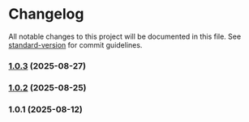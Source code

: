 # Changelog

All notable changes to this project will be documented in this file. See [standard-version](https://github.com/conventional-changelog/standard-version) for commit guidelines.

### [1.0.3](https://github.com/ibsheet/ibsheet-vue-component/compare/v1.0.2...v1.0.3) (2025-08-27)

### [1.0.2](https://github.com/ibsheet/ibsheet-vue-component/compare/v1.0.1...v1.0.2) (2025-08-25)

### 1.0.1 (2025-08-12)
